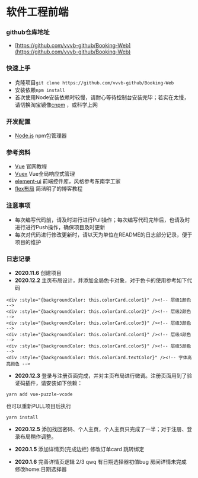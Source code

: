 # 软件工程前端

### github仓库地址
- [https://github.com/vvvb-github/Booking-Web](https://github.com/vvvb-github/Booking-Web)

### 快速上手
- 克隆项目`git clone https://github.com/vvvb-github/Booking-Web`
- 安装依赖`npm install`
- 首次使用Node安装依赖时较慢，请耐心等待控制台安装完毕；若实在太慢，请切换淘宝镜像[cnpm](https://www.cnblogs.com/liaojie970/p/9296177.html) ，或科学上网

### 开发配置
- [Node.js](https://nodejs.org/en/download/) npm包管理器

### 参考资料
- [Vue](https://cn.vuejs.org/v2/guide/) 官网教程
- [Vuex](https://vuex.vuejs.org/zh/) Vue全局响应式管理
- [element-ui](https://element.eleme.cn/#/zh-CN) 前端控件库，风格参考东南学工家
- [flex布局](http://www.ruanyifeng.com/blog/2015/07/flex-grammar.html?utm_source=tuicool) 简洁明了的博客教程

### 注意事项
- 每次编写代码前，请及时进行进行Pull操作；每次编写代码完毕后，也请及时进行进行Push操作，确保项目及时更新
- 每次对代码进行修改更新时，请以天为单位在README的日志部分记录，便于项目的维护

### 日志记录
- **2020.11.6** 创建项目
- **2020.12.2** 主页布局设计，并添加全局色卡对象，对于色卡的使用参考如下代码
```vue
<div :style="{backgroundColor: this.colorCard.color1}" /><!-- 层级1颜色 -->
<div :style="{backgroundColor: this.colorCard.color2}" /><!-- 层级2颜色 -->
<div :style="{backgroundColor: this.colorCard.color3}" /><!-- 层级3颜色 -->
<div :style="{backgroundColor: this.colorCard.color4}" /><!-- 层级4颜色 -->
<div :style="{backgroundColor: this.colorCard.color5}" /><!-- 层级5颜色 -->
<div :style="{backgroundColor: this.colorCard.textColor}" /><!-- 字体高亮颜色 -->
```
- **2020.12.3** 登录与注册页面完成，并对主页布局进行微调。注册页面用到了验证码插件，请安装如下依赖：
```shell script
yarn add vue-puzzle-vcode
```
也可以重新PULL项目后执行
```shell script
yarn install
```
- **2020.12.5** 添加找回密码、个人主页，个人主页只完成了一半；对于注册、登录布局稍作调整。

- **2020.1.5** 添加详情页(完成边栏) 修改订单card 跳转绑定
- **2020.1.6** 完善详情页逻辑 2/3 qwq 有日期选择器初值bug 房间详情未完成 修改home:日期选择器